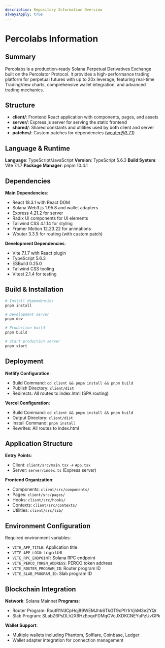 ```yaml
---
description: Repository Information Overview
alwaysApply: true
---
```


# Percolabs Information

## Summary
Percolabs is a production-ready Solana Perpetual Derivatives Exchange built on the Percolator Protocol. It provides a high-performance trading platform for perpetual futures with up to 20x leverage, featuring real-time TradingView charts, comprehensive wallet integration, and advanced trading mechanics.

## Structure
- **client/**: Frontend React application with components, pages, and assets
- **server/**: Express.js server for serving the static frontend
- **shared/**: Shared constants and utilities used by both client and server
- **patches/**: Custom patches for dependencies (wouter@3.7.1)

## Language & Runtime
**Language**: TypeScript/JavaScript
**Version**: TypeScript 5.6.3
**Build System**: Vite 7.1.7
**Package Manager**: pnpm 10.4.1

## Dependencies
**Main Dependencies**:
- React 18.3.1 with React DOM
- Solana Web3.js 1.95.8 and wallet adapters
- Express 4.21.2 for server
- Radix UI components for UI elements
- Tailwind CSS 4.1.14 for styling
- Framer Motion 12.23.22 for animations
- Wouter 3.3.5 for routing (with custom patch)

**Development Dependencies**:
- Vite 7.1.7 with React plugin
- TypeScript 5.6.3
- ESBuild 0.25.0
- Tailwind CSS tooling
- Vitest 2.1.4 for testing

## Build & Installation
```bash
# Install dependencies
pnpm install

# Development server
pnpm dev

# Production build
pnpm build

# Start production server
pnpm start
```

## Deployment
**Netlify Configuration**:
- Build Command: `cd client && pnpm install && pnpm build`
- Publish Directory: `client/dist`
- Redirects: All routes to index.html (SPA routing)

**Vercel Configuration**:
- Build Command: `cd client && pnpm install && pnpm build`
- Output Directory: `client/dist`
- Install Command: `pnpm install`
- Rewrites: All routes to index.html

## Application Structure
**Entry Points**:
- Client: `client/src/main.tsx` -> `App.tsx`
- Server: `server/index.ts` (Express server)

**Frontend Organization**:
- Components: `client/src/components/`
- Pages: `client/src/pages/`
- Hooks: `client/src/hooks/`
- Contexts: `client/src/contexts/`
- Utilities: `client/src/lib/`

## Environment Configuration
Required environment variables:
- `VITE_APP_TITLE`: Application title
- `VITE_APP_LOGO`: Logo URL
- `VITE_RPC_ENDPOINT`: Solana RPC endpoint
- `VITE_PERCO_TOKEN_ADDRESS`: PERCO token address
- `VITE_ROUTER_PROGRAM_ID`: Router program ID
- `VITE_SLAB_PROGRAM_ID`: Slab program ID

## Blockchain Integration
**Network**: Solana Mainnet
**Programs**:
- Router Program: RoutR1VdCpHqj89WEMJhb6TkGT9cPfr1rVjhM3e2YQr
- Slab Program: SLabZ6PsDLh2X6HzEoqxFDMqCVcJXDKCNEYuPzUvGPk

**Wallet Support**:
- Multiple wallets including Phantom, Solflare, Coinbase, Ledger
- Wallet adapter integration for connection management
